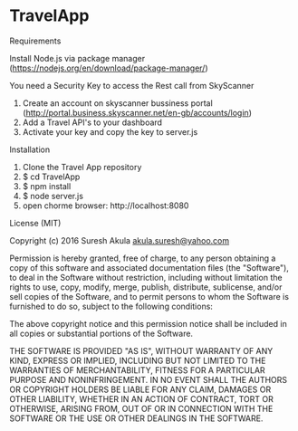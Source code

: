 
# TravelApp

Requirements

Install Node.js via package manager
    (https://nodejs.org/en/download/package-manager/)

You need a Security Key to access the Rest call from SkyScanner 

1. Create an account on skyscanner bussiness portal
(http://portal.business.skyscanner.net/en-gb/accounts/login)
2. Add a Travel API's to your dashboard
3. Activate your key and copy the key to server.js


Installation
1. Clone the Travel App repository
2. $ cd TravelApp
3. $ npm install
4. $ node server.js
5. open chorme browser: http://localhost:8080




License (MIT)

Copyright (c) 2016 Suresh Akula <akula.suresh@yahoo.com>

Permission is hereby granted, free of charge, to any person obtaining
a copy of this software and associated documentation files (the
"Software"), to deal in the Software without restriction, including
without limitation the rights to use, copy, modify, merge, publish,
distribute, sublicense, and/or sell copies of the Software, and to
permit persons to whom the Software is furnished to do so, subject to
the following conditions:

The above copyright notice and this permission notice shall be
included in all copies or substantial portions of the Software.

THE SOFTWARE IS PROVIDED "AS IS", WITHOUT WARRANTY OF ANY KIND,
EXPRESS OR IMPLIED, INCLUDING BUT NOT LIMITED TO THE WARRANTIES OF
MERCHANTABILITY, FITNESS FOR A PARTICULAR PURPOSE AND
NONINFRINGEMENT. IN NO EVENT SHALL THE AUTHORS OR COPYRIGHT HOLDERS BE
LIABLE FOR ANY CLAIM, DAMAGES OR OTHER LIABILITY, WHETHER IN AN ACTION
OF CONTRACT, TORT OR OTHERWISE, ARISING FROM, OUT OF OR IN CONNECTION
WITH THE SOFTWARE OR THE USE OR OTHER DEALINGS IN THE SOFTWARE.
